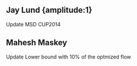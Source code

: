 ## Jay Lund {amplitude:1} 
Update MSD CUP2014

## Mahesh Maskey
Update Lower bound with 10% of the optmized flow 
